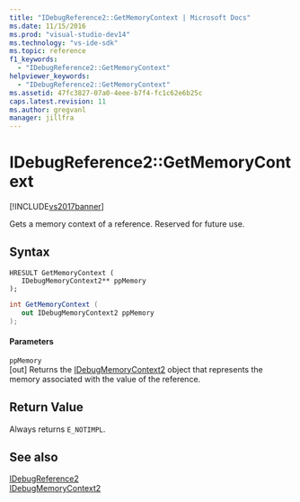```yaml
---
title: "IDebugReference2::GetMemoryContext | Microsoft Docs"
ms.date: 11/15/2016
ms.prod: "visual-studio-dev14"
ms.technology: "vs-ide-sdk"
ms.topic: reference
f1_keywords: 
  - "IDebugReference2::GetMemoryContext"
helpviewer_keywords: 
  - "IDebugReference2::GetMemoryContext"
ms.assetid: 47fc3827-07a0-4eee-b7f4-fc1c62e6b25c
caps.latest.revision: 11
ms.author: gregvanl
manager: jillfra
---
```

# IDebugReference2::GetMemoryContext
[!INCLUDE[vs2017banner](../../../includes/vs2017banner.md)]

Gets a memory context of a reference. Reserved for future use.  
  
## Syntax  
  
```cpp#  
HRESULT GetMemoryContext (   
   IDebugMemoryContext2** ppMemory  
);  
```  
  
```csharp  
int GetMemoryContext (   
   out IDebugMemoryContext2 ppMemory  
);  
```  
  
#### Parameters  
 `ppMemory`  
 [out] Returns the [IDebugMemoryContext2](../../../extensibility/debugger/reference/idebugmemorycontext2.md) object that represents the memory associated with the value of the reference.  
  
## Return Value  
 Always returns `E_NOTIMPL`.  
  
## See also  
 [IDebugReference2](../../../extensibility/debugger/reference/idebugreference2.md)   
 [IDebugMemoryContext2](../../../extensibility/debugger/reference/idebugmemorycontext2.md)
